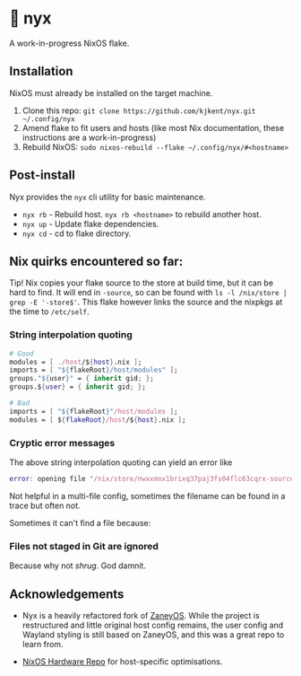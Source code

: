 # 🌙 nyx

A work-in-progress NixOS flake.

## Installation

NixOS must already be installed on the target machine.

1. Clone this repo: `git clone https://github.com/kjkent/nyx.git ~/.config/nyx`
2. Amend flake to fit users and hosts (like most Nix documentation, these instructions are a work-in-progress)
3. Rebuild NixOS: `sudo nixos-rebuild --flake ~/.config/nyx/#<hostname>`

## Post-install

Nyx provides the `nyx` cli utility for basic maintenance.

- `nyx rb` - Rebuild host. `nyx rb <hostname>` to rebuild another host.
- `nyx up` - Update flake dependencies.
- `nyx cd` - cd to flake directory.


## Nix quirks encountered so far:

Tip! Nix copies your flake source to the store at build time, but it can be
hard to find. It will end in `-source`, so can be found with 
`ls -l /nix/store | grep -E '-store$'`. This flake however links the source 
and the nixpkgs at the time to `/etc/self`.

### String interpolation quoting

```Nix
# Good
modules = [ ./host/${host}.nix ];
imports = [ "${flakeRoot}/host/modules" ];
groups."${user}" = { inherit gid; };
groups.${user} = { inherit gid; };

# Bad
imports = [ "${flakeRoot}"/host/modules ];
modules = [ ${flakeRoot}/host/${host}.nix ];
```

### Cryptic error messages

The above string interpolation quoting can yield an error like

```nix
error: opening file '/nix/store/nwxxmnx1brixq37paj3fs04flc63cqrx-source/host/default.nix': No such file or directory
```
Not helpful in a multi-file config, sometimes the filename can be found in a trace but often not.

Sometimes it can't find a file because:

### Files not staged in Git are ignored

Because why not _shrug_. God damnit.

## Acknowledgements

- Nyx is a heavily refactored fork of [ZaneyOS](https://gitlab.com/zaney/zaneyos).
  While the project is restructured and little original host config remains, the user
  config and Wayland styling is still based on ZaneyOS, and this was a great repo to learn from.

- [NixOS Hardware Repo](https://github.com/NixOS/nixos-hardware) for host-specific optimisations.
